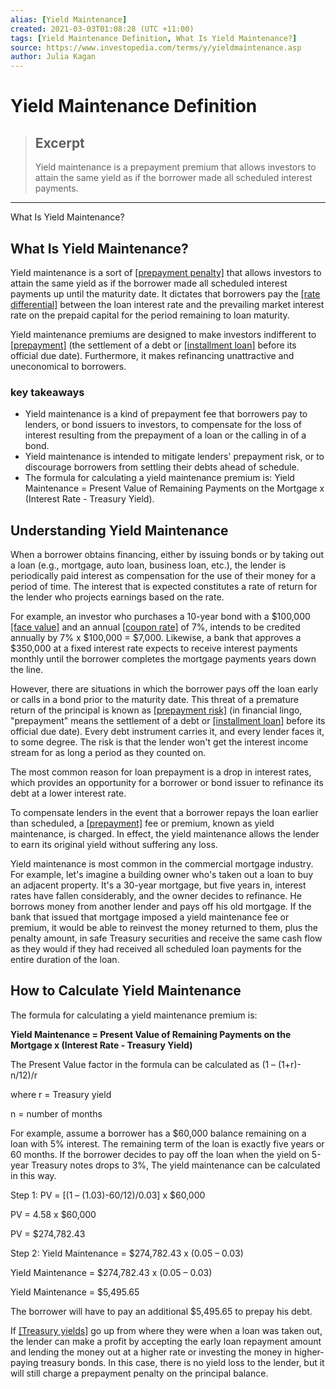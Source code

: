 ```yaml
---
alias: [Yield Maintenance]
created: 2021-03-03T01:08:28 (UTC +11:00)
tags: [Yield Maintenance Definition, What Is Yield Maintenance?]
source: https://www.investopedia.com/terms/y/yieldmaintenance.asp
author: Julia Kagan
---
```


# Yield Maintenance Definition

> ## Excerpt
> Yield maintenance is a prepayment premium that allows investors to attain the same yield as if the borrower made all scheduled interest payments.

---

What Is Yield Maintenance?
## What Is Yield Maintenance?

Yield maintenance is a sort of [[prepayment penalty]](https://www.investopedia.com/terms/p/prepaymentpenalty.asp) that allows investors to attain the same yield as if the borrower made all scheduled interest payments up until the maturity date. It dictates that borrowers pay the [[rate differential]](https://www.investopedia.com/terms/i/interest-rate-differential.asp) between the loan interest rate and the prevailing market interest rate on the prepaid capital for the period remaining to loan maturity.

Yield maintenance premiums are designed to make investors indifferent to [[prepayment]](https://www.investopedia.com/terms/p/prepayment.asp) (the settlement of a debt or [[installment loan]](https://www.investopedia.com/articles/personal-finance/072316/how-installment-loans-work.asp) before its official due date). Furthermore, it makes refinancing unattractive and uneconomical to borrowers.

### key takeaways

-   Yield maintenance is a kind of prepayment fee that borrowers pay to lenders, or bond issuers to investors, to compensate for the loss of interest resulting from the prepayment of a loan or the calling in of a bond.
-   Yield maintenance is intended to mitigate lenders' prepayment risk, or to discourage borrowers from settling their debts ahead of schedule.
-   The formula for calculating a yield maintenance premium is: Yield Maintenance = Present Value of Remaining Payments on the Mortgage x (Interest Rate - Treasury Yield).

## Understanding Yield Maintenance

When a borrower obtains financing, either by issuing bonds or by taking out a loan (e.g., mortgage, auto loan, business loan, etc.), the lender is periodically paid interest as compensation for the use of their money for a period of time. The interest that is expected constitutes a rate of return for the lender who projects earnings based on the rate.

For example, an investor who purchases a 10-year bond with a $100,000 [[face value]](https://www.investopedia.com/terms/f/facevalue.asp) and an annual [[coupon rate]](https://www.investopedia.com/terms/c/coupon-rate.asp) of 7%, intends to be credited annually by 7% x $100,000 = $7,000. Likewise, a bank that approves a $350,000 at a fixed interest rate expects to receive interest payments monthly until the borrower completes the mortgage payments years down the line.

However, there are situations in which the borrower pays off the loan early or calls in a bond prior to the maturity date. This threat of a premature return of the principal is known as [[prepayment risk]](https://www.investopedia.com/terms/p/prepaymentrisk.asp) (in financial lingo, "prepayment" means the settlement of a debt or [[installment loan]](https://www.investopedia.com/articles/personal-finance/072316/how-installment-loans-work.asp) before its official due date). Every debt instrument carries it, and every lender faces it, to some degree. The risk is that the lender won't get the interest income stream for as long a period as they counted on.

The most common reason for loan prepayment is a drop in interest rates, which provides an opportunity for a borrower or bond issuer to refinance its debt at a lower interest rate.

To compensate lenders in the event that a borrower repays the loan earlier than scheduled, a [[prepayment]](https://www.investopedia.com/terms/p/prepayment.asp) fee or premium, known as yield maintenance, is charged. In effect, the yield maintenance allows the lender to earn its original yield without suffering any loss.

Yield maintenance is most common in the commercial mortgage industry. For example, let's imagine a building owner who's taken out a loan to buy an adjacent property. It's a 30-year mortgage, but five years in, interest rates have fallen considerably, and the owner decides to refinance. He borrows money from another lender and pays off his old mortgage. If the bank that issued that mortgage imposed a yield maintenance fee or premium, it would be able to reinvest the money returned to them, plus the penalty amount, in safe Treasury securities and receive the same cash flow as they would if they had received all scheduled loan payments for the entire duration of the loan.

## How to Calculate Yield Maintenance

The formula for calculating a yield maintenance premium is:

**Yield Maintenance = Present Value of Remaining Payments on the Mortgage x (Interest Rate - Treasury Yield)**

The Present Value factor in the formula can be calculated as (1 – (1+r)\-n/12)/r

where r = Treasury yield

n = number of months

For example, assume a borrower has a $60,000 balance remaining on a loan with 5% interest. The remaining term of the loan is exactly five years or 60 months. If the borrower decides to pay off the loan when the yield on 5-year Treasury notes drops to 3%, The yield maintenance can be calculated in this way.

Step 1: PV = \[(1 – (1.03)\-60/12)/0.03\] x $60,000

PV = 4.58 x $60,000

PV = $274,782.43

Step 2: Yield Maintenance = $274,782.43 x (0.05 – 0.03)

Yield Maintenance = $274,782.43 x (0.05 – 0.03)

Yield Maintenance = $5,495.65

The borrower will have to pay an additional $5,495.65 to prepay his debt.

If [[Treasury yields]](https://www.investopedia.com/terms/t/treasury-yield.asp) go up from where they were when a loan was taken out, the lender can make a profit by accepting the early loan repayment amount and lending the money out at a higher rate or investing the money in higher-paying treasury bonds. In this case, there is no yield loss to the lender, but it will still charge a prepayment penalty on the principal balance.
